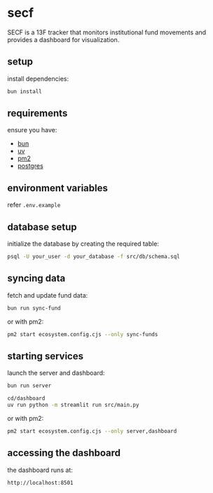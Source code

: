 # secf

SECF is a 13F tracker that monitors institutional fund movements and provides a dashboard for visualization.

## setup

install dependencies:

```bash
bun install
```

## requirements

ensure you have:

- [bun](https://bun.sh)
- [uv](https://github.com/astral-sh/uv)
- [pm2](https://pm2.keymetrics.io/)
- [postgres](https://www.postgresql.org/download/)

## environment variables
refer `.env.example`

## database setup

initialize the database by creating the required table:

```bash
psql -U your_user -d your_database -f src/db/schema.sql
```


## syncing data

fetch and update fund data:

```bash
bun run sync-fund
```

or with pm2:

```bash
pm2 start ecosystem.config.cjs --only sync-funds
```

## starting services

launch the server and dashboard:


```bash
bun run server
```


```bash
cd/dashboard
uv run python -m streamlit run src/main.py
```

or with pm2:

```bash
pm2 start ecosystem.config.cjs --only server,dashboard
```

## accessing the dashboard

the dashboard runs at:

```
http://localhost:8501
```
